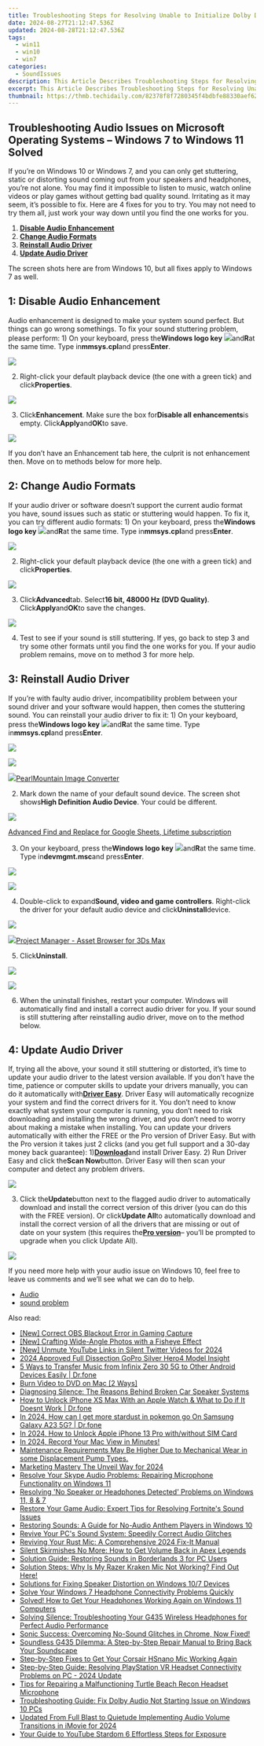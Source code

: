 ```yaml
---
title: Troubleshooting Steps for Resolving Unable to Initialize Dolby Digital Sound on Windows 1N 10 Devices
date: 2024-08-27T21:12:47.536Z
updated: 2024-08-28T21:12:47.536Z
tags:
  - win11
  - win10
  - win7
categories:
  - SoundIssues
description: This Article Describes Troubleshooting Steps for Resolving Unable to Initialize Dolby Digital Sound on Windows 1N 10 Devices
excerpt: This Article Describes Troubleshooting Steps for Resolving Unable to Initialize Dolby Digital Sound on Windows 1N 10 Devices
thumbnail: https://thmb.techidaily.com/82378f8f7280345f4bdbfe88330aef6297f2b5615d0df03562d4846b27ff387d.jpg
---
```


## Troubleshooting Audio Issues on Microsoft Operating Systems – Windows 7 to Windows 11 Solved

If you’re on Windows 10 or Windows 7, and you can only get stuttering, static or distorting sound coming out from your speakers and headphones, you’re not alone. You may find it impossible to listen to music, watch online videos or play games without getting bad quality sound. Irritating as it may seem, it’s possible to fix. Here are 4 fixes for you to try. You may not need to try them all, just work your way down until you find the one works for you.

1. **[Disable Audio Enhancement](https://tools.techidaily.com/drivereasy/download/)**
2. **[Change Audio Formats](https://tools.techidaily.com/drivereasy/download/)**
3. **[Reinstall Audio Driver](https://tools.techidaily.com/drivereasy/download/)**
4. [**Update Audio Driver**](https://tools.techidaily.com/drivereasy/download/)

 The screen shots here are from Windows 10, but all fixes apply to Windows 7 as well.

## **1: Disable Audio Enhancement**

Audio enhancement is designed to make your system sound perfect. But things can go wrong somethings. To fix your sound stuttering problem, please perform: 1) On your keyboard, press the**Windows logo key** ![](https://images.drivereasy.com/wp-content/uploads/2017/09/img_59ad000fc9bbd.png)and**R**at the same time. Type in**mmsys.cpl**and press**Enter**.

![](https://images.drivereasy.com/wp-content/uploads/2017/09/img_59ad00cdcd6fd.png)

2) Right-click your default playback device (the one with a green tick) and click**Properties**.

![](https://images.drivereasy.com/wp-content/uploads/2017/09/img_59ad00c40fe6e.png)

3) Click**Enhancement**. Make sure the box for**Disable all enhancements**is empty. Click**Apply**and**OK**to save.

![](https://images.drivereasy.com/wp-content/uploads/2017/09/img_59ad012001816.png)

If you don’t have an Enhancement tab here, the culprit is not enhancement then. Move on to methods below for more help.

## **2: Change Audio Formats**

If your audio driver or software doesn’t support the current audio format you have, sound issues such as static or stuttering would happen. To fix it, you can try different audio formats: 1) On your keyboard, press the**Windows logo key** ![](https://images.drivereasy.com/wp-content/uploads/2017/09/img_59ad000fc9bbd.png)and**R**at the same time. Type in**mmsys.cpl**and press**Enter**.

![](https://images.drivereasy.com/wp-content/uploads/2017/09/img_59ad00cdcd6fd.png)

2) Right-click your default playback device (the one with a green tick) and click**Properties**.

![](https://images.drivereasy.com/wp-content/uploads/2017/09/img_59ad00c40fe6e.png)

3) Click**Advanced**tab. Select**16 bit, 48000 Hz (DVD Quality)**. Click**Apply**and**OK**to save the changes.

![](https://images.drivereasy.com/wp-content/uploads/2017/09/img_59ad05947a249.png)

4) Test to see if your sound is still stuttering. If yes, go back to step 3 and try some other formats until you find the one works for you. If your audio problem remains, move on to method 3 for more help.

## **3: Reinstall Audio Driver**

If you’re with faulty audio driver, incompatibility problem between your sound driver and your software would happen, then comes the stuttering sound. You can reinstall your audio driver to fix it: 1) On your keyboard, press the**Windows logo key** ![](https://images.drivereasy.com/wp-content/uploads/2017/09/img_59ad000fc9bbd.png)and**R**at the same time. Type in**mmsys.cpl**and press**Enter**.

<!-- affiliate ads begin -->
<a href="https://estore.winxdvd.com/order/checkout.php?PRODS=4612444&QTY=1&AFFILIATE=108875&CART=1"><img src="https://www.winxdvd.com/affiliate/new-banner/pt-728x90.jpg" border="0"></a>
<!-- affiliate ads end -->
![](https://images.drivereasy.com/wp-content/uploads/2017/09/img_59ad00cdcd6fd.png)

<!-- affiliate ads begin -->
<a href="https://secure.2checkout.com/order/checkout.php?PRODS=4550420&QTY=1&AFFILIATE=108875&CART=1"><img src="https://www.pearlmountainsoft.com/n_img/product/pic/f_02.jpg" border="0">PearlMountain Image Converter</a>
<!-- affiliate ads end -->
2) Mark down the name of your default sound device. The screen shot shows**High Definition Audio Device**. Your could be different.

![](https://images.drivereasy.com/wp-content/uploads/2017/09/img_59ad07e6a7dc8.png)

<!-- affiliate ads begin -->
<a href="https://secure.2checkout.com/order/checkout.php?PRODS=4729642&QTY=1&AFFILIATE=108875&CART=1">Advanced Find and Replace for Google Sheets, Lifetime subscription</a>
<!-- affiliate ads end -->
3) On your keyboard, press the**Windows logo key** ![](https://images.drivereasy.com/wp-content/uploads/2017/09/img_59ad000fc9bbd.png)and**R**at the same time. Type in**devmgmt.msc**and press**Enter**.

<!-- affiliate ads begin -->
<a href="https://store.movavi.com/affiliate.php?ACCOUNT=MOVAVI&AFFILIATE=108875&PATH=https%3A%2F%2Fwww.movavi.com%3FAFFILIATE%3D108875%26RESOURCE%3DBanner%2B728x90"><img src="https://mcusercontent.com/0885a03ded3d480dca9287f12/images/2e76fe6a-3010-1b37-7846-f34ff9c6b4ca.png" border="0"></a>
<!-- affiliate ads end -->
![](https://images.drivereasy.com/wp-content/uploads/2017/09/img_59ad0821313b4.png)

4) Double-click to expand**Sound, video and game controllers**. Right-click the driver for your default audio device and click**Uninstall**device.

![](https://images.drivereasy.com/wp-content/uploads/2017/09/img_59ad084b78a51.png)

<!-- affiliate ads begin -->
<a href="https://secure.2checkout.com/order/checkout.php?PRODS=4709458&QTY=1&AFFILIATE=108875&CART=1"><img src="https://3d-kstudio.com/wp-content/uploads/2019/10/Project-Manager-version-3-1600x900-768x419.jpg" border="0">Project Manager - Asset Browser for 3Ds Max</a>
<!-- affiliate ads end -->
5) Click**Uninstall**.

![](https://images.drivereasy.com/wp-content/uploads/2017/09/img_59ad08d16834e.png)

<!-- affiliate ads begin -->
<a href="https://store.revouninstaller.com/order/checkout.php?PRODS=27889512&QTY=1&AFFILIATE=108875&CART=1"><img src="https://secure.avangate.com/images/merchant/4282ec8de8c9be897e7aff4aa231b1a4/728__90.jpg" border="0"></a>
<!-- affiliate ads end -->
6) When the uninstall finishes, restart your computer. Windows will automatically find and install a correct audio driver for you. If your sound is still stuttering after reinstalling audio driver, move on to the method below.

## **4: Update Audio Driver**

If, trying all the above, your sound it still stuttering or distorted, it’s time to update your audio driver to the latest version available. If you don’t have the time, patience or computer skills to update your drivers manually, you can do it automatically with[**Driver Easy**](https://tools.techidaily.com/drivereasy/download/). Driver Easy will automatically recognize your system and find the correct drivers for it. You don’t need to know exactly what system your computer is running, you don’t need to risk downloading and installing the wrong driver, and you don’t need to worry about making a mistake when installing. You can update your drivers automatically with either the FREE or the Pro version of Driver Easy. But with the Pro version it takes just 2 clicks (and you get full support and a 30-day money back guarantee): 1)[**Download**](https://tools.techidaily.com/drivereasy/download/)and install Driver Easy. 2) Run Driver Easy and click the**Scan Now**button. Driver Easy will then scan your computer and detect any problem drivers.

![](https://images.drivereasy.com/wp-content/uploads/2017/09/img_59ad0f57e9dfa.png)

3) Click the**Update**button next to the flagged audio driver to automatically download and install the correct version of this driver (you can do this with the FREE version). Or click**Update All**to automatically download and install the correct version of all the drivers that are missing or out of date on your system (this requires the[**Pro version**](https://tools.techidaily.com/drivereasy/download/)– you’ll be prompted to upgrade when you click Update All).

![](https://images.drivereasy.com/wp-content/uploads/2017/09/img_59ad0f8b2c99b.jpg)

If you need more help with your audio issue on Windows 10, feel free to leave us comments and we’ll see what we can do to help.

* [Audio](https://tools.techidaily.com/drivereasy/download/)
* [sound problem](https://tools.techidaily.com/drivereasy/download/)

<ins class="adsbygoogle"
     style="display:block"
     data-ad-format="autorelaxed"
     data-ad-client="ca-pub-7571918770474297"
     data-ad-slot="1223367746"></ins>



<ins class="adsbygoogle"
     style="display:block"
     data-ad-client="ca-pub-7571918770474297"
     data-ad-slot="8358498916"
     data-ad-format="auto"
     data-full-width-responsive="true"></ins>

<span class="atpl-alsoreadstyle">Also read:</span>
<div><ul>
<li><a href="https://desktop-recording.techidaily.com/new-correct-obs-blackout-error-in-gaming-capture/"><u>[New] Correct OBS Blackout Error in Gaming Capture</u></a></li>
<li><a href="https://extra-lessons.techidaily.com/new-crafting-wide-angle-photos-with-a-fisheye-effect/"><u>[New] Crafting Wide-Angle Photos with a Fisheye Effect</u></a></li>
<li><a href="https://twitter-videos.techidaily.com/new-unmute-youtube-links-in-silent-twitter-videos-for-2024/"><u>[New] Unmute YouTube Links in Silent Twitter Videos for 2024</u></a></li>
<li><a href="https://some-knowledge.techidaily.com/2024-approved-full-dissection-gopro-silver-hero4-model-insight/"><u>2024 Approved  Full Dissection  GoPro Silver Hero4 Model Insight</u></a></li>
<li><a href="https://blog-min.techidaily.com/5-ways-to-transfer-music-from-infinix-zero-30-5g-to-other-android-devices-easily-drfone-by-drfone-transfer-from-android-transfer-from-android/"><u>5 Ways to Transfer Music from Infinix Zero 30 5G to Other Android Devices Easily | Dr.fone</u></a></li>
<li><a href="https://extra-resources.techidaily.com/burn-video-to-dvd-on-mac-2-ways/"><u>Burn Video to DVD on Mac [2 Ways]</u></a></li>
<li><a href="https://tech-renaissance.techidaily.com/diagnosing-silence-the-reasons-behind-broken-car-speaker-systems/"><u>Diagnosing Silence: The Reasons Behind Broken Car Speaker Systems</u></a></li>
<li><a href="https://iphone-unlock.techidaily.com/how-to-unlock-iphone-xs-max-with-an-apple-watch-and-what-to-do-if-it-doesnt-work-drfone-by-drfone-ios/"><u>How to Unlock iPhone XS Max With an Apple Watch & What to Do if It Doesnt Work | Dr.fone</u></a></li>
<li><a href="https://android-pokemon-go.techidaily.com/in-2024-how-can-i-get-more-stardust-in-pokemon-go-on-samsung-galaxy-a23-5g-drfone-by-drfone-virtual-android/"><u>In 2024, How can I get more stardust in pokemon go On Samsung Galaxy A23 5G? | Dr.fone</u></a></li>
<li><a href="https://sim-unlock.techidaily.com/in-2024-how-to-unlock-apple-iphone-13-pro-withwithout-sim-card-by-drfone-ios/"><u>In 2024, How to Unlock Apple iPhone 13 Pro with/without SIM Card</u></a></li>
<li><a href="https://screen-sharing-recording.techidaily.com/1715860650204-in-2024-record-your-mac-view-in-minutes/"><u>In 2024, Record Your Mac View in Minutes!</u></a></li>
<li><a href="https://buynow-info.techidaily.com/1722718389392-maintenance-requirements-may-be-higher-due-to-mechanical-wear-in-some-displacement-pump-types/"><u>Maintenance Requirements May Be Higher Due to Mechanical Wear in some Displacement Pump Types.</u></a></li>
<li><a href="https://vp-tips.techidaily.com/marketing-mastery-the-unveil-way-for-2024/"><u>Marketing Mastery  The Unveil Way for 2024</u></a></li>
<li><a href="https://sound-issues.techidaily.com/resolve-your-skype-audio-problems-repairing-microphone-functionality-on-windows-11/"><u>Resolve Your Skype Audio Problems: Repairing Microphone Functionality on Windows 11</u></a></li>
<li><a href="https://sound-issues.techidaily.com/resolving-no-speaker-or-headphones-detected-problems-on-windows-11-8-and-7/"><u>Resolving 'No Speaker or Headphones Detected' Problems on Windows 11, 8 & 7</u></a></li>
<li><a href="https://sound-issues.techidaily.com/restore-your-game-audio-expert-tips-for-resolving-fortnites-sound-issues/"><u>Restore Your Game Audio: Expert Tips for Resolving Fortnite's Sound Issues</u></a></li>
<li><a href="https://sound-issues.techidaily.com/restoring-sounds-a-guide-for-no-audio-anthem-players-in-windows-10/"><u>Restoring Sounds: A Guide for No-Audio Anthem Players in Windows 10</u></a></li>
<li><a href="https://sound-issues.techidaily.com/revive-your-pcs-sound-system-speedily-correct-audio-glitches/"><u>Revive Your PC's Sound System: Speedily Correct Audio Glitches</u></a></li>
<li><a href="https://sound-issues.techidaily.com/reviving-your-rust-mic-a-comprehensive-2024-fix-it-manual/"><u>Reviving Your Rust Mic: A Comprehensive 2024 Fix-It Manual</u></a></li>
<li><a href="https://sound-issues.techidaily.com/silent-skirmishes-no-more-how-to-get-volume-back-in-apex-legends/"><u>Silent Skirmishes No More: How to Get Volume Back in Apex Legends</u></a></li>
<li><a href="https://sound-issues.techidaily.com/solution-guide-restoring-sounds-in-borderlands-3-for-pc-users/"><u>Solution Guide: Restoring Sounds in Borderlands 3 for PC Users</u></a></li>
<li><a href="https://sound-issues.techidaily.com/solution-steps-why-is-my-razer-kraken-mic-not-working-find-out-here/"><u>Solution Steps: Why Is My Razer Kraken Mic Not Working? Find Out Here!</u></a></li>
<li><a href="https://sound-issues.techidaily.com/solutions-for-fixing-speaker-distortion-on-windows-107-devices/"><u>Solutions for Fixing Speaker Distortion on Windows 10/7 Devices</u></a></li>
<li><a href="https://sound-issues.techidaily.com/solve-your-windows-7-headphone-connectivity-problems-quickly/"><u>Solve Your Windows 7 Headphone Connectivity Problems Quickly</u></a></li>
<li><a href="https://sound-issues.techidaily.com/solved-how-to-get-your-headphones-working-again-on-windows-11-computers/"><u>Solved! How to Get Your Headphones Working Again on Windows 11 Computers</u></a></li>
<li><a href="https://sound-issues.techidaily.com/solving-silence-troubleshooting-your-g435-wireless-headphones-for-perfect-audio-performance/"><u>Solving Silence: Troubleshooting Your G435 Wireless Headphones for Perfect Audio Performance</u></a></li>
<li><a href="https://sound-issues.techidaily.com/sonic-success-overcoming-no-sound-glitches-in-chrome-now-fixed/"><u>Sonic Success: Overcoming No-Sound Glitches in Chrome, Now Fixed!</u></a></li>
<li><a href="https://sound-issues.techidaily.com/soundless-g435-dilemma-a-step-by-step-repair-manual-to-bring-back-your-soundscape/"><u>Soundless G435 Dilemma: A Step-by-Step Repair Manual to Bring Back Your Soundscape</u></a></li>
<li><a href="https://sound-issues.techidaily.com/step-by-step-fixes-to-get-your-corsair-hsnano-mic-working-again/"><u>Step-by-Step Fixes to Get Your Corsair HSnano Mic Working Again</u></a></li>
<li><a href="https://sound-issues.techidaily.com/step-by-step-guide-resolving-playstation-vr-headset-connectivity-problems-on-pc-2024-update/"><u>Step-by-Step Guide: Resolving PlayStation VR Headset Connectivity Problems on PC - 2024 Update</u></a></li>
<li><a href="https://sound-issues.techidaily.com/tips-for-repairing-a-malfunctioning-turtle-beach-recon-headset-microphone/"><u>Tips for Repairing a Malfunctioning Turtle Beach Recon Headset Microphone</u></a></li>
<li><a href="https://sound-issues.techidaily.com/troubleshooting-guide-fix-dolby-audio-not-starting-issue-on-windows-10-pcs/"><u>Troubleshooting Guide: Fix Dolby Audio Not Starting Issue on Windows 10 PCs</u></a></li>
<li><a href="https://audio-shaping.techidaily.com/updated-from-full-blast-to-quietude-implementing-audio-volume-transitions-in-imovie-for-2024/"><u>Updated From Full Blast to Quietude Implementing Audio Volume Transitions in iMovie for 2024</u></a></li>
<li><a href="https://youtube-webster.techidaily.com/guide-to-youtube-stardom-6-effortless-steps-for-exposure/"><u>Your Guide to YouTube Stardom  6 Effortless Steps for Exposure</u></a></li>
</ul></div>
